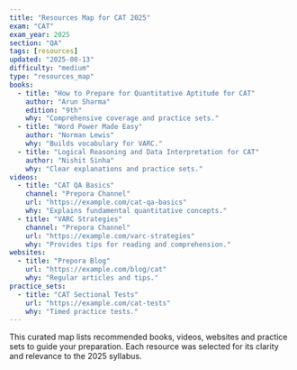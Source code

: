 ```yaml
---
title: "Resources Map for CAT 2025"
exam: "CAT"
exam_year: 2025
section: "QA"
tags: [resources]
updated: "2025-08-13"
difficulty: "medium"
type: "resources_map"
books:
  - title: "How to Prepare for Quantitative Aptitude for CAT"
    author: "Arun Sharma"
    edition: "9th"
    why: "Comprehensive coverage and practice sets."
  - title: "Word Power Made Easy"
    author: "Norman Lewis"
    why: "Builds vocabulary for VARC."
  - title: "Logical Reasoning and Data Interpretation for CAT"
    author: "Nishit Sinha"
    why: "Clear explanations and practice sets."
videos:
  - title: "CAT QA Basics"
    channel: "Prepora Channel"
    url: "https://example.com/cat-qa-basics"
    why: "Explains fundamental quantitative concepts."
  - title: "VARC Strategies"
    channel: "Prepora Channel"
    url: "https://example.com/varc-strategies"
    why: "Provides tips for reading and comprehension."
websites:
  - title: "Prepora Blog"
    url: "https://example.com/blog/cat"
    why: "Regular articles and tips."
practice_sets:
  - title: "CAT Sectional Tests"
    url: "https://example.com/cat-tests"
    why: "Timed practice tests."
---
```


This curated map lists recommended books, videos, websites and practice sets to guide your preparation. Each resource was selected for its clarity and relevance to the 2025 syllabus.